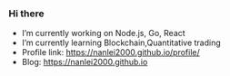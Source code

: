 ### Hi there 

- I’m currently working on Node.js, Go, React
- I’m currently learning Blockchain,Quantitative trading
- Profile link: https://nanlei2000.github.io/profile/
- Blog: https://nanlei2000.github.io
